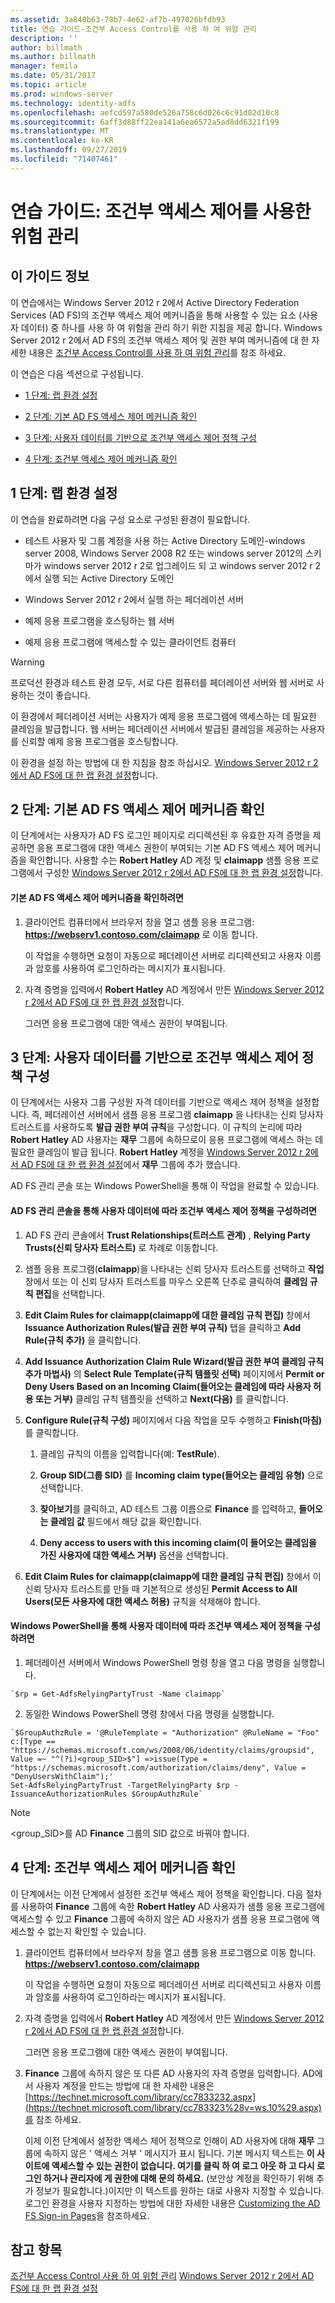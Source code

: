 ```yaml
---
ms.assetid: 3a840b63-78b7-4e62-af7b-497026bfdb93
title: 연습 가이드-조건부 Access Control를 사용 하 여 위험 관리
description: ''
author: billmath
ms.author: billmath
manager: femila
ms.date: 05/31/2017
ms.topic: article
ms.prod: windows-server
ms.technology: identity-adfs
ms.openlocfilehash: aefcd597a580de526a758c6d026c6c91d02d10c8
ms.sourcegitcommit: 6aff3d88ff22ea141a6ea6572a5ad8dd6321f199
ms.translationtype: MT
ms.contentlocale: ko-KR
ms.lasthandoff: 09/27/2019
ms.locfileid: "71407461"
---
```

# <a name="walkthrough-guide-manage-risk-with-conditional-access-control"></a>연습 가이드: 조건부 액세스 제어를 사용한 위험 관리




## <a name="about-this-guide"></a>이 가이드 정보
이 연습에서는 Windows Server 2012 r 2에서 Active Directory Federation Services (AD FS)의 조건부 액세스 제어 메커니즘을 통해 사용할 수 있는 요소 (사용자 데이터) 중 하나를 사용 하 여 위험을 관리 하기 위한 지침을 제공 합니다. Windows Server 2012 r 2에서 AD FS의 조건부 액세스 제어 및 권한 부여 메커니즘에 대 한 자세한 내용은 [조건부 Access Control를 사용 하 여 위험 관리](../../ad-fs/operations/Manage-Risk-with-Conditional-Access-Control.md)를 참조 하세요.

이 연습은 다음 섹션으로 구성됩니다.

-   [1 단계: 랩 환경 설정](../../ad-fs/operations/Walkthrough-Guide--Manage-Risk-with-Conditional-Access-Control.md#BKMK_1)

-   [2 단계: 기본 AD FS 액세스 제어 메커니즘 확인](../../ad-fs/operations/Walkthrough-Guide--Manage-Risk-with-Conditional-Access-Control.md#BKMK_2)

-   [3 단계: 사용자 데이터를 기반으로 조건부 액세스 제어 정책 구성](../../ad-fs/operations/Walkthrough-Guide--Manage-Risk-with-Conditional-Access-Control.md#BKMK_3)

-   [4 단계: 조건부 액세스 제어 메커니즘 확인](../../ad-fs/operations/Walkthrough-Guide--Manage-Risk-with-Conditional-Access-Control.md#BKMK_4)

## <a name="BKMK_1"></a>1 단계: 랩 환경 설정
이 연습을 완료하려면 다음 구성 요소로 구성된 환경이 필요합니다.

-   테스트 사용자 및 그룹 계정을 사용 하는 Active Directory 도메인-windows server 2008, Windows Server 2008 R2 또는 windows server 2012의 스키마가 windows server 2012 r 2로 업그레이드 되 고 windows server 2012 r 2에서 실행 되는 Active Directory 도메인

-   Windows Server 2012 r 2에서 실행 하는 페더레이션 서버

-   예제 응용 프로그램을 호스팅하는 웹 서버

-   예제 응용 프로그램에 액세스할 수 있는 클라이언트 컴퓨터

> [!WARNING]
> 프로덕션 환경과 테스트 환경 모두, 서로 다른 컴퓨터를 페더레이션 서버와 웹 서버로 사용하는 것이 좋습니다.

이 환경에서 페더레이션 서버는 사용자가 예제 응용 프로그램에 액세스하는 데 필요한 클레임을 발급합니다. 웹 서버는 페더레이션 서버에서 발급된 클레임을 제공하는 사용자를 신뢰할 예제 응용 프로그램을 호스팅합니다.

이 환경을 설정 하는 방법에 대 한 지침을 참조 하십시오. [Windows Server 2012 r 2에서 AD FS에 대 한 랩 환경 설정](../../ad-fs/deployment/Set-up-the-lab-environment-for-AD-FS-in-Windows-Server-2012-R2.md)합니다.

## <a name="BKMK_2"></a>2 단계: 기본 AD FS 액세스 제어 메커니즘 확인
이 단계에서는 사용자가 AD FS 로그인 페이지로 리디렉션된 후 유효한 자격 증명을 제공하면 응용 프로그램에 대한 액세스 권한이 부여되는 기본 AD FS 액세스 제어 메커니즘을 확인합니다. 사용할 수는 **Robert Hatley** AD 계정 및 **claimapp** 샘플 응용 프로그램에서 구성한 [Windows Server 2012 r 2에서 AD FS에 대 한 랩 환경 설정](../../ad-fs/deployment/Set-up-the-lab-environment-for-AD-FS-in-Windows-Server-2012-R2.md)합니다.

#### <a name="to-verify-the-default-ad-fs-access-control-mechanism"></a>기본 AD FS 액세스 제어 메커니즘을 확인하려면

1.  클라이언트 컴퓨터에서 브라우저 창을 열고 샘플 응용 프로그램: **https://webserv1.contoso.com/claimapp** 로 이동 합니다.

    이 작업을 수행하면 요청이 자동으로 페더레이션 서버로 리디렉션되고 사용자 이름과 암호를 사용하여 로그인하라는 메시지가 표시됩니다.

2.  자격 증명을 입력에서 **Robert Hatley** AD 계정에서 만든 [Windows Server 2012 r 2에서 AD FS에 대 한 랩 환경 설정](../../ad-fs/deployment/Set-up-the-lab-environment-for-AD-FS-in-Windows-Server-2012-R2.md)합니다.

    그러면 응용 프로그램에 대한 액세스 권한이 부여됩니다.

## <a name="BKMK_3"></a>3 단계: 사용자 데이터를 기반으로 조건부 액세스 제어 정책 구성
이 단계에서는 사용자 그룹 구성원 자격 데이터를 기반으로 액세스 제어 정책을 설정합니다. 즉, 페더레이션 서버에서 샘플 응용 프로그램 **claimapp** 을 나타내는 신뢰 당사자 트러스트를 사용하도록 **발급 권한 부여 규칙**을 구성합니다. 이 규칙의 논리에 따라 **Robert Hatley** AD 사용자는 **재무** 그룹에 속하므로이 응용 프로그램에 액세스 하는 데 필요한 클레임이 발급 됩니다. **Robert Hatley** 계정을 [Windows Server 2012 r 2에서 AD FS에 대 한 랩 환경 설정](../../ad-fs/deployment/Set-up-the-lab-environment-for-AD-FS-in-Windows-Server-2012-R2.md)에서 **재무** 그룹에 추가 했습니다.

AD FS 관리 콘솔 또는 Windows PowerShell을 통해 이 작업을 완료할 수 있습니다.

#### <a name="to-configure-conditional-access-control-policy-based-on-user-data-via-the-ad-fs-management-console"></a>AD FS 관리 콘솔을 통해 사용자 데이터에 따라 조건부 액세스 제어 정책을 구성하려면

1.  AD FS 관리 콘솔에서 **Trust Relationships(트러스트 관계)** , **Relying Party Trusts(신뢰 당사자 트러스트)** 로 차례로 이동합니다.

2.  샘플 응용 프로그램(**claimapp**)을 나타내는 신뢰 당사자 트러스트를 선택하고 **작업** 창에서 또는 이 신뢰 당사자 트러스트를 마우스 오른쪽 단추로 클릭하여 **클레임 규칙 편집**을 선택합니다.

3.  **Edit Claim Rules for claimapp(claimapp에 대한 클레임 규칙 편집)** 창에서 **Issuance Authorization Rules(발급 권한 부여 규칙)** 탭을 클릭하고 **Add Rule(규칙 추가)** 을 클릭합니다.

4.  **Add Issuance Authorization Claim Rule Wizard(발급 권한 부여 클레임 규칙 추가 마법사)** 의 **Select Rule Template(규칙 템플릿 선택)** 페이지에서 **Permit or Deny Users Based on an Incoming Claim(들어오는 클레임에 따라 사용자 허용 또는 거부)** 클레임 규칙 템플릿을 선택하고 **Next(다음)** 를 클릭합니다.

5.  **Configure Rule(규칙 구성)** 페이지에서 다음 작업을 모두 수행하고 **Finish(마침)** 를 클릭합니다.

    1.  클레임 규칙의 이름을 입력합니다(예: **TestRule**).

    2.  **Group SID(그룹 SID)** 를 **Incoming claim type(들어오는 클레임 유형)** 으로 선택합니다.

    3.  **찾아보기**를 클릭하고, AD 테스트 그룹 이름으로 **Finance** 를 입력하고, **들어오는 클레임 값** 필드에서 해당 값을 확인합니다.

    4.  **Deny access to users with this incoming claim(이 들어오는 클레임을 가진 사용자에 대한 액세스 거부)** 옵션을 선택합니다.

6.  **Edit Claim Rules for claimapp(claimapp에 대한 클레임 규칙 편집)** 창에서 이 신뢰 당사자 트러스트를 만들 때 기본적으로 생성된 **Permit Access to All Users(모든 사용자에 대한 액세스 허용)** 규칙을 삭제해야 합니다.

#### <a name="to-configure-conditional-access-control-policy-based-on-user-data-via-windows-powershell"></a>Windows PowerShell을 통해 사용자 데이터에 따라 조건부 액세스 제어 정책을 구성하려면

1.  페더레이션 서버에서 Windows PowerShell 명령 창을 열고 다음 명령을 실행합니다.


~~~
`$rp = Get-AdfsRelyingPartyTrust -Name claimapp`
~~~


2. 동일한 Windows PowerShell 명령 창에서 다음 명령을 실행합니다.


~~~
`$GroupAuthzRule = '@RuleTemplate = "Authorization" @RuleName = "Foo" c:[Type == "https://schemas.microsoft.com/ws/2008/06/identity/claims/groupsid", Value =~ "^(?i)<group_SID>$"] =>issue(Type = "https://schemas.microsoft.com/authorization/claims/deny", Value = "DenyUsersWithClaim");'
Set-AdfsRelyingPartyTrust -TargetRelyingParty $rp -IssuanceAuthorizationRules $GroupAuthzRule`
~~~

> [!NOTE]
> <group_SID>를 AD **Finance** 그룹의 SID 값으로 바꿔야 합니다.

## <a name="BKMK_4"></a>4 단계: 조건부 액세스 제어 메커니즘 확인
이 단계에서는 이전 단계에서 설정한 조건부 액세스 제어 정책을 확인합니다. 다음 절차를 사용하여 **Finance** 그룹에 속한 **Robert Hatley** AD 사용자가 샘플 응용 프로그램에 액세스할 수 있고 **Finance** 그룹에 속하지 않은 AD 사용자가 샘플 응용 프로그램에 액세스할 수 없는지 확인할 수 있습니다.

1.  클라이언트 컴퓨터에서 브라우저 창을 열고 샘플 응용 프로그램으로 이동 합니다. **https://webserv1.contoso.com/claimapp**

    이 작업을 수행하면 요청이 자동으로 페더레이션 서버로 리디렉션되고 사용자 이름과 암호를 사용하여 로그인하라는 메시지가 표시됩니다.

2.  자격 증명을 입력에서 **Robert Hatley** AD 계정에서 만든 [Windows Server 2012 r 2에서 AD FS에 대 한 랩 환경 설정](../../ad-fs/deployment/Set-up-the-lab-environment-for-AD-FS-in-Windows-Server-2012-R2.md)합니다.

    그러면 응용 프로그램에 대한 액세스 권한이 부여됩니다.

3.  **Finance** 그룹에 속하지 않은 또 다른 AD 사용자의 자격 증명을 입력합니다. AD에서 사용자 계정을 만드는 방법에 대 한 자세한 내용은 [https://technet.microsoft.com/library/cc7833232.aspx](https://technet.microsoft.com/library/cc783323%28v=ws.10%29.aspx)를 참조 하세요.

    이제 이전 단계에서 설정한 액세스 제어 정책으로 인해이 AD 사용자에 대해 **재무** 그룹에 속하지 않은 ' 액세스 거부 ' 메시지가 표시 됩니다. 기본 메시지 텍스트는 **이 사이트에 액세스할 수 있는 권한이 없습니다. 여기를 클릭 하 여 로그 아웃 하 고 다시 로그인 하거나 관리자에 게 권한에 대해 문의 하세요.** (보안상 계정을 확인하기 위해 추가 정보가 필요합니다.)이지만 이 텍스트를 원하는 대로 사용자 지정할 수 있습니다. 로그인 환경을 사용자 지정하는 방법에 대한 자세한 내용은 [Customizing the AD FS Sign-in Pages](https://technet.microsoft.com/library/dn280950.aspx)을 참조하세요.

## <a name="see-also"></a>참고 항목
[조건부 Access Control 사용 하 여 위험 관리](../../ad-fs/operations/Manage-Risk-with-Conditional-Access-Control.md) [Windows Server 2012 r 2에서 AD FS에 대 한 랩 환경 설정](../deployment/Set-up-the-lab-environment-for-AD-FS-in-Windows-Server-2012-R2.md)




